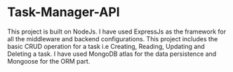 # Task-Manager-API
This project is built on NodeJs. I have used ExpressJs as the framework for all the middleware and backend configurations.
This project includes the basic CRUD operation for a task i.e Creating, Reading, Updating and Deleting a task. 
I have used MongoDB atlas for the data persistence and Mongoose for the ORM part.
